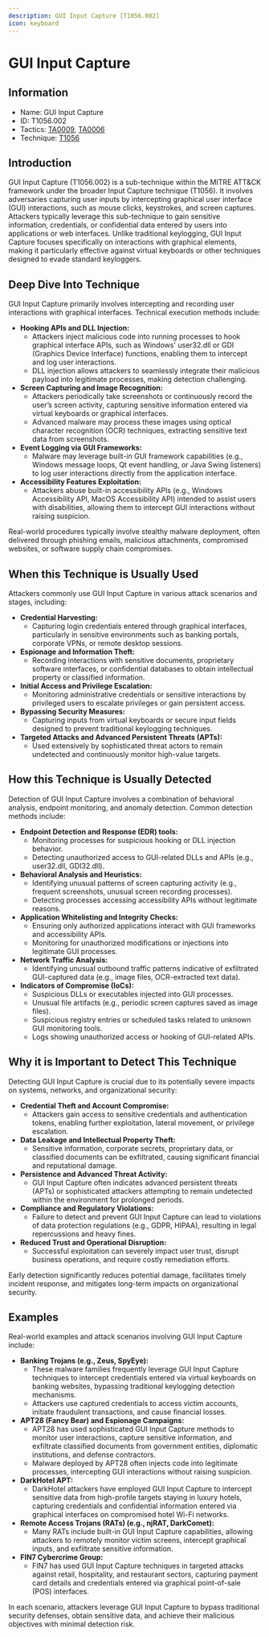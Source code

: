 ```yaml
---
description: GUI Input Capture [T1056.002]
icon: keyboard
---
```


# GUI Input Capture

## Information

* Name: GUI Input Capture
* ID: T1056.002
* Tactics: [TA0009](../), [TA0006](../../ta0006/)
* Technique: [T1056](./)

## Introduction

GUI Input Capture (T1056.002) is a sub-technique within the MITRE ATT\&CK framework under the broader Input Capture technique (T1056). It involves adversaries capturing user inputs by intercepting graphical user interface (GUI) interactions, such as mouse clicks, keystrokes, and screen captures. Attackers typically leverage this sub-technique to gain sensitive information, credentials, or confidential data entered by users into applications or web interfaces. Unlike traditional keylogging, GUI Input Capture focuses specifically on interactions with graphical elements, making it particularly effective against virtual keyboards or other techniques designed to evade standard keyloggers.

## Deep Dive Into Technique

GUI Input Capture primarily involves intercepting and recording user interactions with graphical interfaces. Technical execution methods include:

* **Hooking APIs and DLL Injection:**
  * Attackers inject malicious code into running processes to hook graphical interface APIs, such as Windows' user32.dll or GDI (Graphics Device Interface) functions, enabling them to intercept and log user interactions.
  * DLL injection allows attackers to seamlessly integrate their malicious payload into legitimate processes, making detection challenging.
* **Screen Capturing and Image Recognition:**
  * Attackers periodically take screenshots or continuously record the user’s screen activity, capturing sensitive information entered via virtual keyboards or graphical interfaces.
  * Advanced malware may process these images using optical character recognition (OCR) techniques, extracting sensitive text data from screenshots.
* **Event Logging via GUI Frameworks:**
  * Malware may leverage built-in GUI framework capabilities (e.g., Windows message loops, Qt event handling, or Java Swing listeners) to log user interactions directly from the application interface.
* **Accessibility Features Exploitation:**
  * Attackers abuse built-in accessibility APIs (e.g., Windows Accessibility API, MacOS Accessibility API) intended to assist users with disabilities, allowing them to intercept GUI interactions without raising suspicion.

Real-world procedures typically involve stealthy malware deployment, often delivered through phishing emails, malicious attachments, compromised websites, or software supply chain compromises.

## When this Technique is Usually Used

Attackers commonly use GUI Input Capture in various attack scenarios and stages, including:

* **Credential Harvesting:**
  * Capturing login credentials entered through graphical interfaces, particularly in sensitive environments such as banking portals, corporate VPNs, or remote desktop sessions.
* **Espionage and Information Theft:**
  * Recording interactions with sensitive documents, proprietary software interfaces, or confidential databases to obtain intellectual property or classified information.
* **Initial Access and Privilege Escalation:**
  * Monitoring administrative credentials or sensitive interactions by privileged users to escalate privileges or gain persistent access.
* **Bypassing Security Measures:**
  * Capturing inputs from virtual keyboards or secure input fields designed to prevent traditional keylogging techniques.
* **Targeted Attacks and Advanced Persistent Threats (APTs):**
  * Used extensively by sophisticated threat actors to remain undetected and continuously monitor high-value targets.

## How this Technique is Usually Detected

Detection of GUI Input Capture involves a combination of behavioral analysis, endpoint monitoring, and anomaly detection. Common detection methods include:

* **Endpoint Detection and Response (EDR) tools:**
  * Monitoring processes for suspicious hooking or DLL injection behavior.
  * Detecting unauthorized access to GUI-related DLLs and APIs (e.g., user32.dll, GDI32.dll).
* **Behavioral Analysis and Heuristics:**
  * Identifying unusual patterns of screen capturing activity (e.g., frequent screenshots, unusual screen recording processes).
  * Detecting processes accessing accessibility APIs without legitimate reasons.
* **Application Whitelisting and Integrity Checks:**
  * Ensuring only authorized applications interact with GUI frameworks and accessibility APIs.
  * Monitoring for unauthorized modifications or injections into legitimate GUI processes.
* **Network Traffic Analysis:**
  * Identifying unusual outbound traffic patterns indicative of exfiltrated GUI-captured data (e.g., image files, OCR-extracted text data).
* **Indicators of Compromise (IoCs):**
  * Suspicious DLLs or executables injected into GUI processes.
  * Unusual file artifacts (e.g., periodic screen captures saved as image files).
  * Suspicious registry entries or scheduled tasks related to unknown GUI monitoring tools.
  * Logs showing unauthorized access or hooking of GUI-related APIs.

## Why it is Important to Detect This Technique

Detecting GUI Input Capture is crucial due to its potentially severe impacts on systems, networks, and organizational security:

* **Credential Theft and Account Compromise:**
  * Attackers gain access to sensitive credentials and authentication tokens, enabling further exploitation, lateral movement, or privilege escalation.
* **Data Leakage and Intellectual Property Theft:**
  * Sensitive information, corporate secrets, proprietary data, or classified documents can be exfiltrated, causing significant financial and reputational damage.
* **Persistence and Advanced Threat Activity:**
  * GUI Input Capture often indicates advanced persistent threats (APTs) or sophisticated attackers attempting to remain undetected within the environment for prolonged periods.
* **Compliance and Regulatory Violations:**
  * Failure to detect and prevent GUI Input Capture can lead to violations of data protection regulations (e.g., GDPR, HIPAA), resulting in legal repercussions and heavy fines.
* **Reduced Trust and Operational Disruption:**
  * Successful exploitation can severely impact user trust, disrupt business operations, and require costly remediation efforts.

Early detection significantly reduces potential damage, facilitates timely incident response, and mitigates long-term impacts on organizational security.

## Examples

Real-world examples and attack scenarios involving GUI Input Capture include:

* **Banking Trojans (e.g., Zeus, SpyEye):**
  * These malware families frequently leverage GUI Input Capture techniques to intercept credentials entered via virtual keyboards on banking websites, bypassing traditional keylogging detection mechanisms.
  * Attackers use captured credentials to access victim accounts, initiate fraudulent transactions, and cause financial losses.
* **APT28 (Fancy Bear) and Espionage Campaigns:**
  * APT28 has used sophisticated GUI Input Capture methods to monitor user interactions, capture sensitive information, and exfiltrate classified documents from government entities, diplomatic institutions, and defense contractors.
  * Malware deployed by APT28 often injects code into legitimate processes, intercepting GUI interactions without raising suspicion.
* **DarkHotel APT:**
  * DarkHotel attackers have employed GUI Input Capture to intercept sensitive data from high-profile targets staying in luxury hotels, capturing credentials and confidential information entered via graphical interfaces on compromised hotel Wi-Fi networks.
* **Remote Access Trojans (RATs) (e.g., njRAT, DarkComet):**
  * Many RATs include built-in GUI Input Capture capabilities, allowing attackers to remotely monitor victim screens, intercept graphical inputs, and exfiltrate sensitive information.
* **FIN7 Cybercrime Group:**
  * FIN7 has used GUI Input Capture techniques in targeted attacks against retail, hospitality, and restaurant sectors, capturing payment card details and credentials entered via graphical point-of-sale (POS) interfaces.

In each scenario, attackers leverage GUI Input Capture to bypass traditional security defenses, obtain sensitive data, and achieve their malicious objectives with minimal detection risk.
